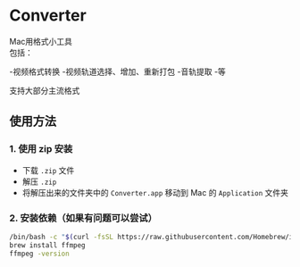 # Converter
Mac用格式小工具  
包括：

-视频格式转换
-视频轨道选择、增加、重新打包
-音轨提取
-等

支持大部分主流格式  

## 使用方法

### 1. 使用 zip 安装

- 下载 `.zip` 文件  
- 解压 `.zip`  
- 将解压出来的文件夹中的 `Converter.app` 移动到 Mac 的 `Application` 文件夹

### 2. 安装依赖（如果有问题可以尝试）

```bash
/bin/bash -c "$(curl -fsSL https://raw.githubusercontent.com/Homebrew/install/HEAD/install.sh)"
brew install ffmpeg
ffmpeg -version
